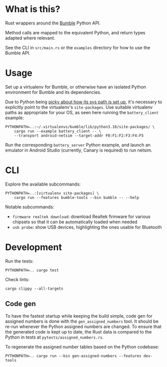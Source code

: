 # What is this?

Rust wrappers around the [Bumble](https://github.com/google/bumble) Python API.

Method calls are mapped to the equivalent Python, and return types adapted where
relevant.

See the CLI in `src/main.rs` or the `examples` directory for how to use the
Bumble API.

# Usage

Set up a virtualenv for Bumble, or otherwise have an isolated Python environment
for Bumble and its dependencies.

Due to Python being
[picky about how its sys path is set up](https://github.com/PyO3/pyo3/issues/1741),
it's necessary to explicitly point to the virtualenv's `site-packages`. Use
suitable virtualenv paths as appropriate for your OS, as seen here running
the `battery_client` example:

```
PYTHONPATH=..:~/.virtualenvs/bumble/lib/python3.10/site-packages/ \
    cargo run --example battery_client -- \
    --transport android-netsim --target-addr F0:F1:F2:F3:F4:F5
```

Run the corresponding `battery_server` Python example, and launch an emulator in
Android Studio (currently, Canary is required) to run netsim.

# CLI

Explore the available subcommands:

```
PYTHONPATH=..:[virtualenv site-packages] \
    cargo run --features bumble-tools --bin bumble -- --help
```

Notable subcommands:

- `firmware realtek download`: download Realtek firmware for various chipsets so that it can be automatically loaded when needed
- `usb probe`: show USB devices, highlighting the ones usable for Bluetooth

# Development

Run the tests:

```
PYTHONPATH=.. cargo test
```

Check lints:

```
cargo clippy --all-targets
```

## Code gen

To have the fastest startup while keeping the build simple, code gen for
assigned numbers is done with the `gen_assigned_numbers` tool. It should
be re-run whenever the Python assigned numbers are changed. To ensure that the
generated code is kept up to date, the Rust data is compared to the Python
in tests at `pytests/assigned_numbers.rs`.

To regenerate the assigned number tables based on the Python codebase:

```
PYTHONPATH=.. cargo run --bin gen-assigned-numbers --features dev-tools
```
